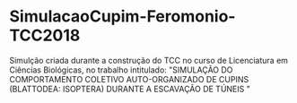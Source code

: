 # SimulacaoCupim-Feromonio-TCC2018
Simulção criada durante a construção do TCC no curso de Licenciatura em Ciências Biológicas, no trabalho intitulado: "SIMULAÇÃO DO COMPORTAMENTO COLETIVO AUTO-ORGANIZADO DE CUPINS (BLATTODEA: ISOPTERA) DURANTE A ESCAVAÇÃO DE TÚNEIS "
